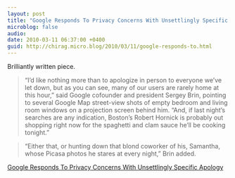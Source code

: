 ```yaml
---
layout: post
title: "Google Responds To Privacy Concerns With Unsettlingly Specific Apology"
microblog: false
audio: 
date: 2010-03-11 06:37:00 +0400
guid: http://chirag.micro.blog/2010/03/11/google-responds-to.html
---
```

<p>Brilliantly written piece.</p>
<blockquote>“I’d like nothing more than to apologize in person to everyone we’ve let down, but as you can see, many of our users are rarely home at this hour,” said Google cofounder and president Sergey Brin, pointing to several Google Map street-view shots of empty bedroom and living room windows on a projection screen behind him. “And, if last night’s searches are any indication, Boston’s Robert Hornick is probably out shopping right now for the spaghetti and clam sauce he’ll be cooking tonight.”</blockquote>
<blockquote>“Either that, or hunting down that blond coworker of his, Samantha, whose Picasa photos he stares at every night,” Brin added.</blockquote>
<p><a href="http://www.theonion.com/content/news/google_responds_to_privacy" target="_blank">Google Responds To Privacy Concerns With Unsettlingly Specific Apology</a></p>
